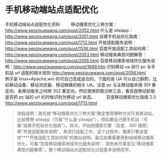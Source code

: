 # 手机移动端站点适配优化

手机移动端站点适配优化资料
　　
移动搜索优化三种方案：http://www.seozixuewang.com/post/2052.html
什么是 siteapp：http://www.seozixuewang.com/post/2051.html
自建手机站优化指南：http://www.seozixuewang.com/post/1712.html
开放适配服务说明：http://www.seozixuewang.com/post/1536.html
百度开放适配工具如何用：http://www.seozixuewang.com/post/2053.html
移动搜索典型问题解答：http://www.seozixuewang.com/post/2055.html
百度移动搜索地域优化服务说明：http://www.seozixuewang.com/post/1699.htm
识别移动 ua 进行 pc 与手机站 url 适配的相关规则 http://www.seozixuewang.com/post/2056.html 
　　
例子是 linux+Apache,win 的可自己改成适合的。下面的各 UA 可以自己斟酌，比如移动设备、移动浏览器、移动蜘蛛的相关 UA。注意 pc 与主移动版本用 301 重定向，各移动版本之间用 302 重定向，然后使用抓取诊断工具，看百度移动抓取是否抓 pc 站的 url 的时候识别为移动 url 状态。
　　
百度移动搜索优化指南 2.0 http://www.seozixuewang.com/post/1713.html
　　
> 流程说明：首先按“移动搜索优化三种方案”确定使用哪种方式开发移动站，比如使用 siteapp（可看“什么是 siteapp”），但如果自己建手机站（可看“自建手机站优化指南”）。其次，开始按搜索引擎（百度、360 搜索）等“开放适配服务说明”，来进行适配工作，这个过程中，搜索引擎会提供“***开放适配工具如何用”的类似说明。最后如果需要用到地域移动搜索优化，可看“百度移动搜索地域优化服务说明”，其他未尽事宜见“移动搜索典型问题解答”。整个移动端站点适配优化过程基本说明完毕。